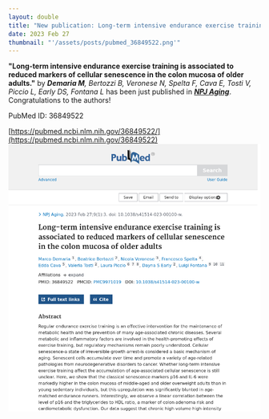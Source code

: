 ```yaml
---
layout: double
title: "New publication: Long-term intensive endurance exercise training is associated to reduced markers of cellular senescence in the colon mucosa of older adults"
date: 2023 Feb 27
thumbnail: "'/assets/posts/pubmed_36849522.png'"
---
```

<strong>"Long-term intensive endurance exercise training is associated to reduced markers of cellular senescence in the colon mucosa of older adults."</strong> by <em><strong>Demaria M</strong>, Bertozzi B, Veronese N, Spelta F, Cava E, Tosti V, Piccio L, Early DS, Fontana L</em>  has been just published in <em><strong><ins>NPJ Aging</ins></strong></em>.
Congratulations to the authors!
    
PubMed ID: 36849522
    
[https://pubmed.ncbi.nlm.nih.gov/36849522/](https://pubmed.ncbi.nlm.nih.gov/36849522)
![](/assets/posts/pubmed_36849522.png)
